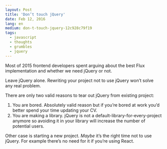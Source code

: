 ```yaml
---
layout: Post
title: 'Don’t touch jQuery'
date: Feb 12, 2016
lang: en
medium: don-t-touch-jquery-12c928c79f19
tags:
  - javascript
  - thoughts
  - grumbles
  - jquery
---
```


Most of 2015 frontend developers spent arguing about the best Flux implementation and whether we need jQuery or not.

Leave jQuery alone. Rewriting your project not to use jQuery won’t solve any real problem.

There are only two valid reasons to tear out jQuery from existing project:

1. You are bored. Absolutely valid reason but if you’re bored at work you’d better spend your time updating your CV.
2. You are making a library. jQuery is not a default-library-for-every-project anymore so avoiding it in your library will increase the number of potential users.

Other case is starting a new project. _Maybe_ it’s the right time not to use jQuery. For example there’s no need for it if you’re using React.
